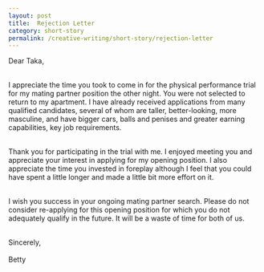 ```yaml
---
layout: post
title:  Rejection Letter
category: short-story
permalink: /creative-writing/short-story/rejection-letter
---
```


Dear Taka,
<br /><br />

I appreciate the time you took to come in for the physical performance trial for my mating partner position the other night. You were not selected to return to my apartment. I have already received applications from many qualified candidates, several of whom are taller, better-looking, more masculine, and have bigger cars, balls and penises and greater earning capabilities, key job requirements.
<br /><br />

Thank you for participating in the trial with me. I enjoyed meeting you and appreciate your interest in applying for my opening position. I also appreciate the time you invested in foreplay although I feel that you could have spent a little longer and made a little bit more effort on it.
<br /><br />

I wish you success in your ongoing mating partner search. Please do not consider re-applying for this opening position for which you do not adequately qualify in the future. It will be a waste of time for both of us.
<br /><br />

Sincerely,
<br /><br />
Betty
